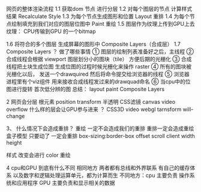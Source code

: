 网页的整体渲染流程
1.1  获取dom 节点 进行分层
1.2  对每个图层的节点 计算样式结果 Recalculate Style
1.3  为每个节点生成图形和位置 Layout 重排
1.4  为每个节点绘制填充到我们对应的图层位图中 Paint 重绘
1.5  图层作为纹理上传到GPU上去 
纹理： CPU传输到GPU 的一个bitmap

1.6  将符合的多个图层 生成屏幕的图形中 Composite Layers（合成层）
1.7 Composite Layers ？ 做了哪些事情
    ① 图层的绘制列表准备好之后，主线程
    ② 合成线程会根据 viewport  图层划分小的图块（tile） 方便后期的光栅化
    ③ 合成线程把土块生成位图 生成位图的过程时候光栅化来操作 raster
    ④ 所有的图块被光栅化以后， 发送一个drawquired 然后将命令提交给浏览器的线程
    ⑤ 浏览器 进程里有个viz组件 用来接收合成线程发过来的drawquad命名
    ⑥ 当cpu中的位图进行旋转  首次低分辨的图
总结： layout  paint Composite Layers

2 网页会分层
    根元素 position transform 半透明  CSS滤镜 canvas video overflow
什么样的层会让GPU参与进来 ？
CSS3D video  webgl tarnsform will-change

3、 什么情况下会造成重排？
重绘 一定不会造成我们的重排 重排一定会造成重绘
盒子模型 只要动了 一定会重排  box-sizing:border-box
offset scroll client  width height 

样式 改变会进行 color 重绘

4 cpu和GPU 到底有什么不同
相同地方 两者都有总线和外界联系  有自己的缓存体系 以及数字和逻辑处理运算单元，都为计算而生
不同地方：cpu 主要负责 操作系统和应用程序  GPU 主要负责和显示相关的数据




